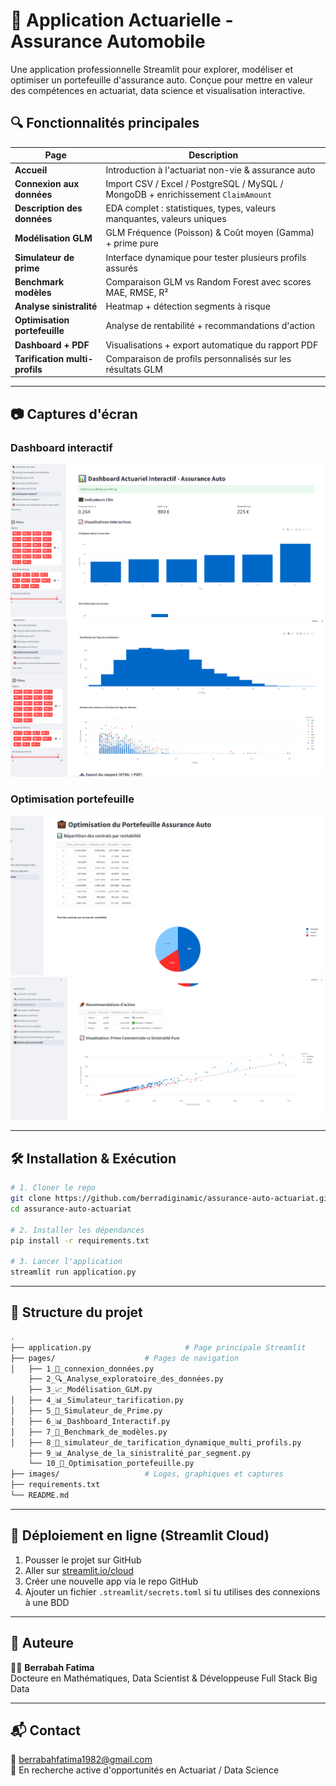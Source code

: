 # 🚗 Application Actuarielle - Assurance Automobile

Une application professionnelle Streamlit pour explorer, modéliser et optimiser un portefeuille d'assurance auto. Conçue pour mettre en valeur des compétences en actuariat, data science et visualisation interactive.

## 🔍 Fonctionnalités principales

| Page | Description |
|------|-------------|
| **Accueil** | Introduction à l'actuariat non-vie & assurance auto |
| **Connexion aux données** | Import CSV / Excel / PostgreSQL / MySQL / MongoDB + enrichissement `ClaimAmount` |
| **Description des données** | EDA complet : statistiques, types, valeurs manquantes, valeurs uniques |
| **Modélisation GLM** | GLM Fréquence (Poisson) & Coût moyen (Gamma) + prime pure |
| **Simulateur de prime** | Interface dynamique pour tester plusieurs profils assurés |
| **Benchmark modèles** | Comparaison GLM vs Random Forest avec scores MAE, RMSE, R² |
| **Analyse sinistralité** | Heatmap + détection segments à risque |
| **Optimisation portefeuille** | Analyse de rentabilité + recommandations d'action |
| **Dashboard + PDF** | Visualisations + export automatique du rapport PDF |
| **Tarification multi-profils** | Comparaison de profils personnalisés sur les résultats GLM |

---

## 📷 Captures d'écran

### Dashboard interactif
![Dashboard](images/Dashboard1.png)
![Dashboard](images/Dashboard2.png)

### Optimisation portefeuille
![Optimisation](images/Optimisation1.png)
![Optimisation](images/Optimisation2.png)

---

## 🛠 Installation & Exécution

```bash
# 1. Cloner le repo
git clone https://github.com/berradiginamic/assurance-auto-actuariat.git
cd assurance-auto-actuariat

# 2. Installer les dépendances
pip install -r requirements.txt

# 3. Lancer l'application
streamlit run application.py
```

---

## 📁 Structure du projet

```bash
.
├── application.py                     # Page principale Streamlit
├── pages/                    # Pages de navigation
│   ├── 1_🔌_connexion_données.py
    ├── 2_🔍_Analyse_exploratoire_des_données.py
    ├── 3_📈_Modélisation_GLM.py
│   ├── 4_📊_Simulateur_tarification.py
│   ├── 5_🧮_Simulateur_de_Prime.py
│   ├── 6_📊_Dashboard_Interactif.py
│   ├── 7_🧠_Benchmark_de_modèles.py
│   ├── 8_🎯_simulateur_de_tarification_dynamique_multi_profils.py
    ├── 9_📊_Analyse_de_la_sinistralité_par_segment.py
    └── 10_💼_Optimisation_portefeuille.py
├── images/                   # Logos, graphiques et captures
├── requirements.txt
└── README.md
```

---

## 🚀 Déploiement en ligne (Streamlit Cloud)

1. Pousser le projet sur GitHub
2. Aller sur [streamlit.io/cloud](https://streamlit.io/cloud)
3. Créer une nouvelle app via le repo GitHub
4. Ajouter un fichier `.streamlit/secrets.toml` si tu utilises des connexions à une BDD

---

## 🧠 Auteure

👩‍💻 **Berrabah Fatima**  
Docteure en Mathématiques, Data Scientist & Développeuse Full Stack Big Data  


---

## 📬 Contact

📧 berrabahfatima1982@gmail.com  
💼 En recherche active d'opportunités en Actuariat / Data Science
